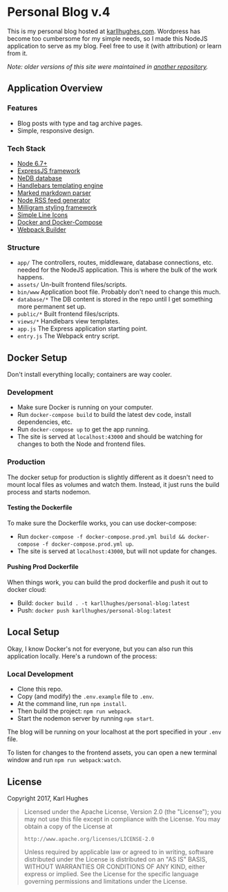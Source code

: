 # Personal Blog v.4
This is my personal blog hosted at [karllhughes.com](https://www.karllhughes.com). Wordpress has become too cumbersome for my simple needs, so I made this NodeJS application to serve as my blog. Feel free to use it (with attribution) or learn from it.

_Note: older versions of this site were maintained in [another repository](https://github.com/karllhughes/KH-Blog)._


## Application Overview

### Features
- Blog posts with type and tag archive pages.
- Simple, responsive design.

### Tech Stack
- [Node 6.7+](https://nodejs.org/en/)
- [ExpressJS framework](http://expressjs.com/en/resources/frameworks.html)
- [NeDB database](https://github.com/louischatriot/nedb)
- [Handlebars templating engine](http://handlebarsjs.com/)
- [Marked markdown parser](https://github.com/chjj/marked)
- [Node RSS feed generator](https://github.com/dylang/node-rss)
- [Milligram styling framework](https://milligram.github.io/)
- [Simple Line Icons](http://simplelineicons.com/)
- [Docker and Docker-Compose](https://docs.docker.com/compose/)
- [Webpack Builder](https://webpack.github.io/)

### Structure
- `app/` The controllers, routes, middleware, database connections, etc. needed for the NodeJS application. This is where the bulk of the work happens.
- `assets/` Un-built frontend files/scripts.
- `bin/www` Application boot file. Probably don't need to change this much.
- `database/*` The DB content is stored in the repo until I get something more permanent set up.
- `public/*` Built frontend files/scripts.
- `views/*` Handlebars view templates.
- `app.js` The Express application starting point.
- `entry.js` The Webpack entry script.


## Docker Setup
Don't install everything locally; containers are way cooler.

### Development

- Make sure Docker is running on your computer.
- Run `docker-compose build` to build the latest dev code, install dependencies, etc.
- Run `docker-compose up` to get the app running.
- The site is served at `localhost:43000` and should be watching for changes to both the Node and frontend files.

### Production
The docker setup for production is slightly different as it doesn't need to mount local files as volumes and watch them. Instead, it just runs the build process and starts nodemon.

#### Testing the Dockerfile
To make sure the Dockerfile works, you can use docker-compose:

- Run `docker-compose -f docker-compose.prod.yml build && docker-compose -f docker-compose.prod.yml up`.
- The site is served at `localhost:43000`, but will not update for changes.

#### Pushing Prod Dockerfile
When things work, you can build the prod dockerfile and push it out to docker cloud:

- Build: `docker build . -t karllhughes/personal-blog:latest`
- Push: `docker push karllhughes/personal-blog:latest`


## Local Setup
Okay, I know Docker's not for everyone, but you can also run this application locally. Here's a rundown of the process:

### Local Development
- Clone this repo.
- Copy (and modify) the `.env.example` file to `.env`.
- At the command line, run `npm install`.
- Then build the project: `npm run webpack`.
- Start the nodemon server by running `npm start`.

The blog will be running on your localhost at the port specified in your `.env` file.

To listen for changes to the frontend assets, you can open a new terminal window and run `npm run webpack:watch`.

## License
Copyright 2017, Karl Hughes

>   Licensed under the Apache License, Version 2.0 (the "License");
>   you may not use this file except in compliance with the License.
>   You may obtain a copy of the License at
>
>     http://www.apache.org/licenses/LICENSE-2.0
>
>   Unless required by applicable law or agreed to in writing, software
>   distributed under the License is distributed on an "AS IS" BASIS,
>   WITHOUT WARRANTIES OR CONDITIONS OF ANY KIND, either express or implied.
>   See the License for the specific language governing permissions and
>   limitations under the License.
